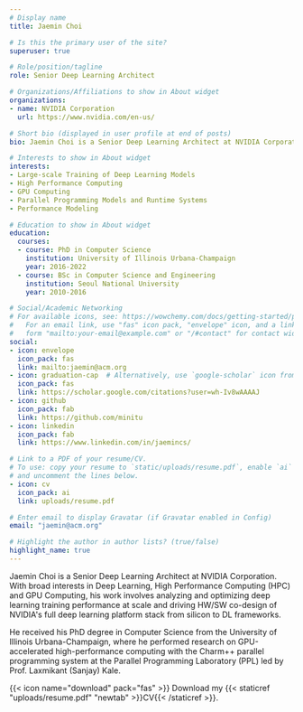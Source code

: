 ```yaml
---
# Display name
title: Jaemin Choi

# Is this the primary user of the site?
superuser: true

# Role/position/tagline
role: Senior Deep Learning Architect

# Organizations/Affiliations to show in About widget
organizations:
- name: NVIDIA Corporation
  url: https://www.nvidia.com/en-us/

# Short bio (displayed in user profile at end of posts)
bio: Jaemin Choi is a Senior Deep Learning Architect at NVIDIA Corporation. With broad interests in Deep Learning, High Performance Computing (HPC) and GPU Computing, his work involves analyzing and optimizing deep learning training performance at scale and driving HW/SW co-design of NVIDIA's full deep learning platform stack from silicon to DL frameworks.

# Interests to show in About widget
interests:
- Large-scale Training of Deep Learning Models
- High Performance Computing
- GPU Computing
- Parallel Programming Models and Runtime Systems
- Performance Modeling

# Education to show in About widget
education:
  courses:
  - course: PhD in Computer Science
    institution: University of Illinois Urbana-Champaign
    year: 2016-2022
  - course: BSc in Computer Science and Engineering
    institution: Seoul National University
    year: 2010-2016

# Social/Academic Networking
# For available icons, see: https://wowchemy.com/docs/getting-started/page-builder/#icons
#   For an email link, use "fas" icon pack, "envelope" icon, and a link in the
#   form "mailto:your-email@example.com" or "/#contact" for contact widget.
social:
- icon: envelope
  icon_pack: fas
  link: mailto:jaemin@acm.org
- icon: graduation-cap  # Alternatively, use `google-scholar` icon from `ai` icon pack
  icon_pack: fas
  link: https://scholar.google.com/citations?user=wh-Iv8wAAAAJ
- icon: github
  icon_pack: fab
  link: https://github.com/minitu
- icon: linkedin
  icon_pack: fab
  link: https://www.linkedin.com/in/jaemincs/

# Link to a PDF of your resume/CV.
# To use: copy your resume to `static/uploads/resume.pdf`, enable `ai` icons in `params.toml`, 
# and uncomment the lines below.
- icon: cv
  icon_pack: ai
  link: uploads/resume.pdf

# Enter email to display Gravatar (if Gravatar enabled in Config)
email: "jaemin@acm.org"

# Highlight the author in author lists? (true/false)
highlight_name: true
---
```


Jaemin Choi is a Senior Deep Learning Architect at NVIDIA Corporation. With broad interests in Deep Learning, High Performance Computing (HPC) and GPU Computing, his work involves analyzing and optimizing deep learning training performance at scale and driving HW/SW co-design of NVIDIA's full deep learning platform stack from silicon to DL frameworks.

He received his PhD degree in Computer Science from the University of Illinois Urbana-Champaign, where he performed research on GPU-accelerated high-performance computing with the Charm++ parallel programming system at the Parallel Programming Laboratory (PPL) led by Prof. Laxmikant (Sanjay) Kale.

{{< icon name="download" pack="fas" >}} Download my {{< staticref "uploads/resume.pdf" "newtab" >}}CV{{< /staticref >}}.
